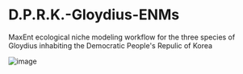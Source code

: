 # D.P.R.K.-Gloydius-ENMs
MaxEnt ecological niche modeling workflow for the three species of Gloydius inhabiting the Democratic People's Repulic of Korea

![image](https://github.com/yucheols/D.P.R.K.-Gloydius-ENMs/assets/85914125/8bb67475-88db-4a0d-9010-4d08772c958b)

